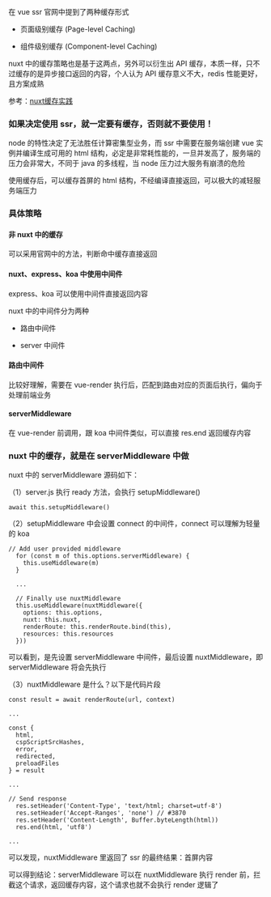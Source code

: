 在 vue ssr 官网中提到了两种缓存形式

- 页面级别缓存 (Page-level Caching)

- 组件级别缓存 (Component-level Caching)

nuxt 中的缓存策略也是基于这两点，另外可以衍生出 API 缓存，本质一样，只不过缓存的是异步接口返回的内容，个人认为 API 缓存意义不大，redis 性能更好，且方案成熟

参考：<a href="https://juejin.im/post/5b2b62096fb9a00e61494b0b#heading-2">nuxt缓存实践</a>

### 如果决定使用 ssr，就一定要有缓存，否则就不要使用！

node 的特性决定了无法胜任计算密集型业务，而 ssr 中需要在服务端创建 vue 实例并编译生成可用的 html 结构，必定是非常耗性能的，一旦并发高了，服务端的压力会非常大，不同于 java 的多线程，当 node 压力过大服务有崩溃的危险

使用缓存后，可以缓存首屏的 html 结构，不经编译直接返回，可以极大的减轻服务端压力

### 具体策略

#### 非 nuxt 中的缓存

可以采用官网中的方法，判断命中缓存直接返回

#### nuxt、express、koa 中使用中间件

express、koa 可以使用中间件直接返回内容

nuxt 中的中间件分为两种

- 路由中间件

- server 中间件

#### 路由中间件

比较好理解，需要在 vue-render 执行后，匹配到路由对应的页面后执行，偏向于处理前端业务

#### serverMiddleware

在 vue-render 前调用，跟 koa 中间件类似，可以直接 res.end 返回缓存内容

### nuxt 中的缓存，就是在 serverMiddleware 中做

nuxt 中的 serverMiddleware 源码如下：


（1）server.js 执行 ready 方法，会执行 setupMiddleware()

```
await this.setupMiddleware()
```

（2）setupMiddleware 中会设置 connect 的中间件，connect 可以理解为轻量的 koa

```
// Add user provided middleware
  for (const m of this.options.serverMiddleware) {
    this.useMiddleware(m)
  }
  
  ...
  
  // Finally use nuxtMiddleware
  this.useMiddleware(nuxtMiddleware({
    options: this.options,
    nuxt: this.nuxt,
    renderRoute: this.renderRoute.bind(this),
    resources: this.resources
  }))
```

可以看到，是先设置 serverMiddleware 中间件，最后设置 nuxtMiddleware，即 serverMiddleware 将会先执行

（3）nuxtMiddleware 是什么？以下是代码片段

```
const result = await renderRoute(url, context)

...

const {
  html,
  cspScriptSrcHashes,
  error,
  redirected,
  preloadFiles
} = result

...

// Send response
  res.setHeader('Content-Type', 'text/html; charset=utf-8')
  res.setHeader('Accept-Ranges', 'none') // #3870
  res.setHeader('Content-Length', Buffer.byteLength(html))
  res.end(html, 'utf8')

...

```

可以发现，nuxtMiddleware 里返回了 ssr 的最终结果：首屏内容

可以得到结论：serverMiddleware 可以在 nuxtMiddleware 执行 render 前，拦截这个请求，返回缓存内容，这个请求也就不会执行 render 逻辑了





